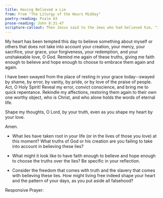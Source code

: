 ```yaml
---
title: Having Believed a Lie
from: From "The Liturgy of the Hours Midday"
poetry-reading: Psalm 43
prose-reading: John 8:31-47
scripture-callout: Then Jesus said to the Jews who had believed him, "If you continue in my word, you really are my disciples. You will know the truth, and the truth will set you free." - John 8:31-32
---
```


My heart has been tempted this day
to believe something about myself or others
that does not take into account your creation,
your mercy, your sacrifice, your grace,
your forgiveness, your redemption,
and your unshakeable love, O God.
Remind me again of these truths,
giving me faith enough to believe
and hope enough to choose
to embrace them again and again.

I have been swayed from the place of
resting in your grace today--swayed by shame,
by error, by vanity, by pride, or by love of the
praise of people. Act, O Holy Spirit!
Reveal my error, convict conscience,
and bring me to quick repentance.
Rekindle my affections, restoring them again
to their own one worthy object, who is Christ,
and who alone holds the words of eternal life.

Shape my thoughts, O Lord, by your truth,
even as you shape my heart by your love.

Amen.

- What lies have taken root in your life (or in the lives of those you love) at this moment? What truths of God or his creation are you failing to take into account in believing these lies?

- What might it look like to have faith enough to believe and hope enough to choose the truths over the lies? Be specific in your reflection.

- Consider the freedom that comes with truth and the slavery that comes with believing these lies. How might living free indeed shape your heart and the pattern of your days, as you put aside all falsehood?

Responsive Prayer:

